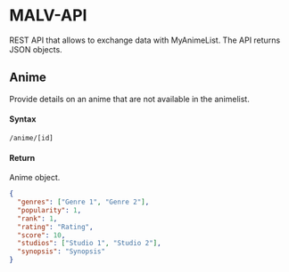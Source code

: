 # MALV-API
REST API that allows to exchange data with MyAnimeList. The API returns JSON objects.

## Anime
Provide details on an anime that are not available in the animelist.

#### Syntax
```
/anime/[id]
```

#### Return
Anime object.
```json
{
  "genres": ["Genre 1", "Genre 2"],
  "popularity": 1,
  "rank": 1,
  "rating": "Rating",
  "score": 10,
  "studios": ["Studio 1", "Studio 2"],
  "synopsis": "Synopsis"
}
```